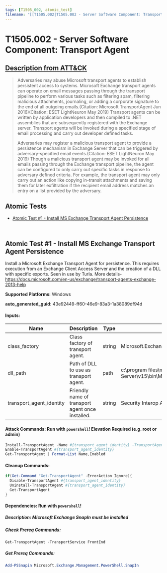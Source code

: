 ```yaml
---
tags: [T1505_002, atomic_test]
filename: "[[T1505.002|T1505.002 - Server Software Component: Transport Agent]]"
---
```


# T1505.002 - Server Software Component: Transport Agent
## [Description from ATT&CK](https://attack.mitre.org/techniques/T1505/002)
<blockquote>Adversaries may abuse Microsoft transport agents to establish persistent access to systems. Microsoft Exchange transport agents can operate on email messages passing through the transport pipeline to perform various tasks such as filtering spam, filtering malicious attachments, journaling, or adding a corporate signature to the end of all outgoing emails.(Citation: Microsoft TransportAgent Jun 2016)(Citation: ESET LightNeuron May 2019) Transport agents can be written by application developers and then compiled to .NET assemblies that are subsequently registered with the Exchange server. Transport agents will be invoked during a specified stage of email processing and carry out developer defined tasks. 

Adversaries may register a malicious transport agent to provide a persistence mechanism in Exchange Server that can be triggered by adversary-specified email events.(Citation: ESET LightNeuron May 2019) Though a malicious transport agent may be invoked for all emails passing through the Exchange transport pipeline, the agent can be configured to only carry out specific tasks in response to adversary defined criteria. For example, the transport agent may only carry out an action like copying in-transit attachments and saving them for later exfiltration if the recipient email address matches an entry on a list provided by the adversary. </blockquote>

## Atomic Tests

- [Atomic Test #1 - Install MS Exchange Transport Agent Persistence](#atomic-test-1---install-ms-exchange-transport-agent-persistence)


<br/>

## Atomic Test #1 - Install MS Exchange Transport Agent Persistence
Install a Microsoft Exchange Transport Agent for persistence. This requires execution from an Exchange Client Access Server and the creation of a DLL with specific exports. Seen in use by Turla.
More details- https://docs.microsoft.com/en-us/exchange/transport-agents-exchange-2013-help

**Supported Platforms:** Windows


**auto_generated_guid:** 43e92449-ff60-46e9-83a3-1a38089df94d





#### Inputs:
| Name | Description | Type | Default Value |
|------|-------------|------|---------------|
| class_factory | Class factory of transport agent. | string | Microsoft.Exchange.Security.Interop.SecurityInteropAgentFactory|
| dll_path | Path of DLL to use as transport agent. | path | c:&#92;program files&#92;microsoft&#92;Exchange Server&#92;v15&#92;bin&#92;Microsoft.Exchange.Security.Interop.dll|
| transport_agent_identity | Friendly name of transport agent once installed. | string | Security Interop Agent|


#### Attack Commands: Run with `powershell`!  Elevation Required (e.g. root or admin) 


```powershell
Install-TransportAgent -Name #{transport_agent_identity} -TransportAgentFactory #{class_factory} -AssemblyPath #{dll_path}
Enable-TransportAgent #{transport_agent_identity}
Get-TransportAgent | Format-List Name,Enabled
```

#### Cleanup Commands:
```powershell
if(Get-Command "Get-TransportAgent" -ErrorAction Ignore){
  Disable-TransportAgent #{transport_agent_identity}
  Uninstall-TransportAgent #{transport_agent_identity}
  Get-TransportAgent
}
```



#### Dependencies:  Run with `powershell`!
##### Description: Microsoft Exchange SnapIn must be installed
##### Check Prereq Commands:
```powershell
Get-TransportAgent -TransportService FrontEnd
```
##### Get Prereq Commands:
```powershell
Add-PSSnapin Microsoft.Exchange.Management.PowerShell.SnapIn
```




<br/>
